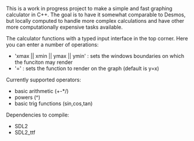 This is a work in progress project to make a simple and fast graphing calculator in C++.
The goal is to have it somewhat comparable to Desmos, but locally computed to handle more complex
calculations and have other more computationally expensive tasks available.

The calculator functions with a typed input interface in the top corner. Here you can enter a number of operations:
* 'xmax || xmin || ymax || ymin' <number>  : sets the windows boundaries on which the funciton may render
* '=' <function expression> : sets the function to render on the graph (default is y=x)

Currently supported operators:
* basic arithmetic (+-*/)
* powers (^)
* basic trig functions (sin,cos,tan)

Dependencies to compile:
* SDL2
* SDL2_ttf
